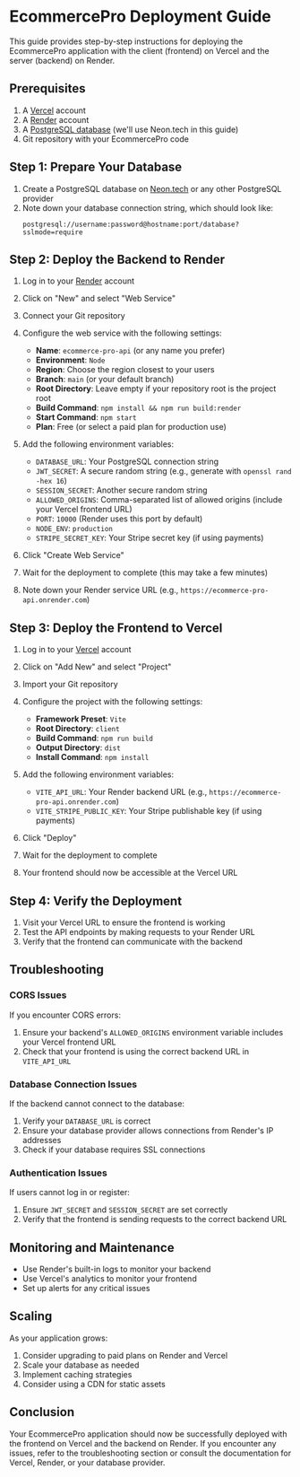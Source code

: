 # EcommercePro Deployment Guide

This guide provides step-by-step instructions for deploying the EcommercePro application with the client (frontend) on Vercel and the server (backend) on Render.

## Prerequisites

1. A [Vercel](https://vercel.com/) account
2. A [Render](https://render.com/) account
3. A [PostgreSQL database](https://neon.tech/) (we'll use Neon.tech in this guide)
4. Git repository with your EcommercePro code

## Step 1: Prepare Your Database

1. Create a PostgreSQL database on [Neon.tech](https://neon.tech/) or any other PostgreSQL provider
2. Note down your database connection string, which should look like:
   ```
   postgresql://username:password@hostname:port/database?sslmode=require
   ```

## Step 2: Deploy the Backend to Render

1. Log in to your [Render](https://render.com/) account
2. Click on "New" and select "Web Service"
3. Connect your Git repository
4. Configure the web service with the following settings:
   - **Name**: `ecommerce-pro-api` (or any name you prefer)
   - **Environment**: `Node`
   - **Region**: Choose the region closest to your users
   - **Branch**: `main` (or your default branch)
   - **Root Directory**: Leave empty if your repository root is the project root
   - **Build Command**: `npm install && npm run build:render`
   - **Start Command**: `npm start`
   - **Plan**: Free (or select a paid plan for production use)

5. Add the following environment variables:
   - `DATABASE_URL`: Your PostgreSQL connection string
   - `JWT_SECRET`: A secure random string (e.g., generate with `openssl rand -hex 16`)
   - `SESSION_SECRET`: Another secure random string
   - `ALLOWED_ORIGINS`: Comma-separated list of allowed origins (include your Vercel frontend URL)
   - `PORT`: `10000` (Render uses this port by default)
   - `NODE_ENV`: `production`
   - `STRIPE_SECRET_KEY`: Your Stripe secret key (if using payments)

6. Click "Create Web Service"
7. Wait for the deployment to complete (this may take a few minutes)
8. Note down your Render service URL (e.g., `https://ecommerce-pro-api.onrender.com`)

## Step 3: Deploy the Frontend to Vercel

1. Log in to your [Vercel](https://vercel.com/) account
2. Click on "Add New" and select "Project"
3. Import your Git repository
4. Configure the project with the following settings:
   - **Framework Preset**: `Vite`
   - **Root Directory**: `client`
   - **Build Command**: `npm run build`
   - **Output Directory**: `dist`
   - **Install Command**: `npm install`

5. Add the following environment variables:
   - `VITE_API_URL`: Your Render backend URL (e.g., `https://ecommerce-pro-api.onrender.com`)
   - `VITE_STRIPE_PUBLIC_KEY`: Your Stripe publishable key (if using payments)

6. Click "Deploy"
7. Wait for the deployment to complete
8. Your frontend should now be accessible at the Vercel URL

## Step 4: Verify the Deployment

1. Visit your Vercel URL to ensure the frontend is working
2. Test the API endpoints by making requests to your Render URL
3. Verify that the frontend can communicate with the backend

## Troubleshooting

### CORS Issues

If you encounter CORS errors:

1. Ensure your backend's `ALLOWED_ORIGINS` environment variable includes your Vercel frontend URL
2. Check that your frontend is using the correct backend URL in `VITE_API_URL`

### Database Connection Issues

If the backend cannot connect to the database:

1. Verify your `DATABASE_URL` is correct
2. Ensure your database provider allows connections from Render's IP addresses
3. Check if your database requires SSL connections

### Authentication Issues

If users cannot log in or register:

1. Ensure `JWT_SECRET` and `SESSION_SECRET` are set correctly
2. Verify that the frontend is sending requests to the correct backend URL

## Monitoring and Maintenance

- Use Render's built-in logs to monitor your backend
- Use Vercel's analytics to monitor your frontend
- Set up alerts for any critical issues

## Scaling

As your application grows:

1. Consider upgrading to paid plans on Render and Vercel
2. Scale your database as needed
3. Implement caching strategies
4. Consider using a CDN for static assets

## Conclusion

Your EcommercePro application should now be successfully deployed with the frontend on Vercel and the backend on Render. If you encounter any issues, refer to the troubleshooting section or consult the documentation for Vercel, Render, or your database provider.